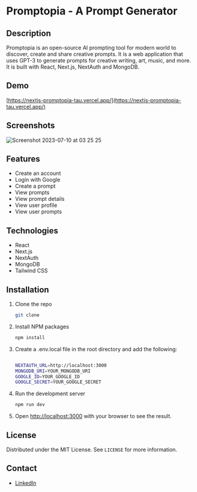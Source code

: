 # Promptopia - A Prompt Generator

## Description

Promptopia is an open-source AI prompting tool for modern world to discover, create and share creative prompts. It is a web application that uses GPT-3 to generate prompts for creative writing, art, music, and more. It is built with React, Next.js, NextAuth and MongoDB.

## Demo

[https://nextjs-promptopia-tau.vercel.app/](https://nextjs-promptopia-tau.vercel.app/)

## Screenshots
![Screenshot 2023-07-10 at 03 25 25](https://github.com/yurkenn/nextjs-promptopia/assets/69719126/e905b0b7-49bd-4659-af7a-97d8d7fdf12a)

## Features

- Create an account
- Login with Google
- Create a prompt
- View prompts
- View prompt details
- View user profile
- View user prompts

## Technologies

- React
- Next.js
- NextAuth
- MongoDB
- Tailwind CSS

## Installation

1. Clone the repo
   ```sh
   git clone
   ```
2. Install NPM packages
   ```sh
   npm install
   ```
3. Create a .env.local file in the root directory and add the following:

   ```sh

   NEXTAUTH_URL=http://localhost:3000
   MONGODB_URI=YOUR_MONGODB_URI
   GOOGLE_ID=YOUR_GOOGLE_ID
   GOOGLE_SECRET=YOUR_GOOGLE_SECRET
   ```

4. Run the development server
   ```sh
   npm run dev
   ```
5. Open [http://localhost:3000](http://localhost:3000) with your browser to see the result.

## License

Distributed under the MIT License. See `LICENSE` for more information.

## Contact

- [LinkedIn](https://www.linkedin.com/in/o%C4%9Fuzy%C3%BCrken)
